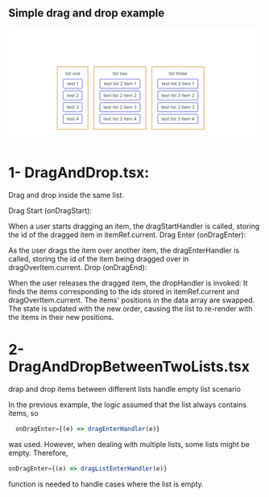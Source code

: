 ## Simple drag and drop example

![alt text](https://raw.githubusercontent.com/PeterOsama/drag-drop-react/main/public/Animation.gif)

# 1- DragAndDrop.tsx:

Drag and drop inside the same list.

Drag Start (onDragStart):

When a user starts dragging an item, the dragStartHandler is called, storing the id of the dragged item in itemRef.current.
Drag Enter (onDragEnter):

As the user drags the item over another item, the dragEnterHandler is called, storing the id of the item being dragged over in dragOverItem.current.
Drop (onDragEnd):

When the user releases the dragged item, the dropHandler is invoked:
It finds the items corresponding to the ids stored in itemRef.current and dragOverItem.current.
The items' positions in the data array are swapped.
The state is updated with the new order, causing the list to re-render with the items in their new positions.

# 2- DragAndDropBetweenTwoLists.tsx

drap and drop items between different lists
handle empty list scenario

In the previous example, the logic assumed that the list always contains items, so

```javascript
  onDragEnter={(e) => dragEnterHandler(e)}
```

was used. However, when dealing with multiple lists, some lists might be empty. Therefore,

```javascript
onDragEnter={(e) => dragListEnterHandler(e)}
```

function is needed to handle cases where the list is empty.
